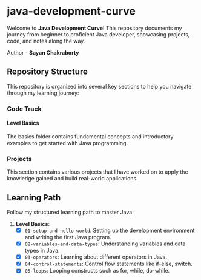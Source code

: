 # java-development-curve
Welcome to **Java Development Curve**! This repository documents my journey from beginner to proficient Java developer, showcasing projects, code, and notes along the way.

Author - **Sayan Chakraborty**

## Repository Structure

This repository is organized into several key sections to help you navigate through my learning journey:

### Code Track

#### Level Basics
The basics folder contains fundamental concepts and introductory examples to get started with Java programming.

### Projects
This section contains various projects that I have worked on to apply the knowledge gained and build real-world applications.

## Learning Path

Follow my structured learning path to master Java:

1. **Level Basics**:
    - [X] `01-setup-and-hello-world`: Setting up the development environment and writing the first Java program.
    - [X] `02-variables-and-data-types`: Understanding variables and data types in Java.
    - [X] `03-operators`: Learning about different operators in Java.
    - [X] `04-control-statements`: Control flow statements like if-else, switch.
    - [X] `05-loops`: Looping constructs such as for, while, do-while.

